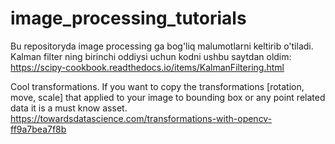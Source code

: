 # image_processing_tutorials
Bu repositoryda image processing ga bog'liq malumotlarni keltirib o'tiladi.
Kalman filter ning birinchi oddiysi uchun kodni ushbu saytdan oldim:
https://scipy-cookbook.readthedocs.io/items/KalmanFiltering.html


Cool transformations. If you want to copy the transformations [rotation, move, scale] that applied to your image to bounding box or any point related data it is a must know asset.
https://towardsdatascience.com/transformations-with-opencv-ff9a7bea7f8b

